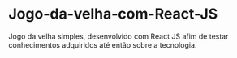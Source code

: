 # Jogo-da-velha-com-React-JS
Jogo da velha simples, desenvolvido com React JS afim de testar conhecimentos adquiridos até então sobre a tecnologia. 
